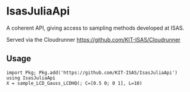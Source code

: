 # IsasJuliaApi
A coherent API, giving access to sampling methods developed at ISAS.

Served via the Cloudrunner https://github.com/KIT-ISAS/Cloudrunner

## Usage
```
import Pkg; Pkg.add('https://github.com/KIT-ISAS/IsasJuliaApi')
using IsasJuliaApi
X = sample_LCD_Gauss_LCDHQ(; C=[0.5 0; 0 1], L=10)
```
